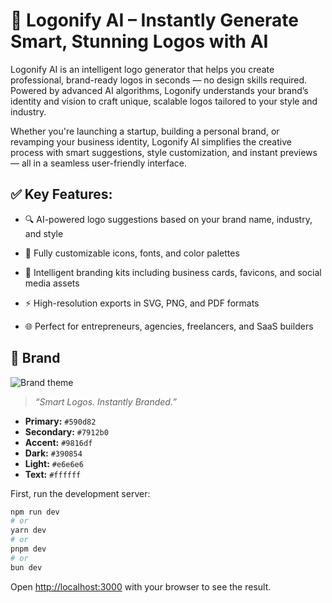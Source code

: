 # 🔷 Logonify AI – Instantly Generate Smart, Stunning Logos with AI

Logonify AI is an intelligent logo generator that helps you create professional, brand-ready logos in seconds — no design skills required. Powered by advanced AI algorithms, Logonify understands your brand’s identity and vision to craft unique, scalable logos tailored to your style and industry.

Whether you're launching a startup, building a personal brand, or revamping your business identity, Logonify AI simplifies the creative process with smart suggestions, style customization, and instant previews — all in a seamless user-friendly interface.

## ✅ Key Features:
- 🔍 AI-powered logo suggestions based on your brand name, industry, and style

- 🎨 Fully customizable icons, fonts, and color palettes

- 🧠 Intelligent branding kits including business cards, favicons, and social media assets

- ⚡ High-resolution exports in SVG, PNG, and PDF formats

- 🌐 Perfect for entrepreneurs, agencies, freelancers, and SaaS builders

## 🎨 Brand

![Brand theme](image.png)
> *“Smart Logos. Instantly Branded.”*
- **Primary:** `#590d82`
- **Secondary:** `#7912b0`
- **Accent:** `#9816df`
- **Dark:** `#390854`
- **Light:** `#e6e6e6`
- **Text:** `#ffffff`





First, run the development server:

```bash
npm run dev
# or
yarn dev
# or
pnpm dev
# or
bun dev
```

Open [http://localhost:3000](http://localhost:3000) with your browser to see the result.